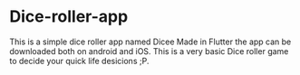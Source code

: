 # Dice-roller-app
This is a simple dice roller app named Dicee
Made in Flutter the app can be downloaded both on android and iOS.
This is a very basic Dice roller game to decide your quick life desicions ;P.
